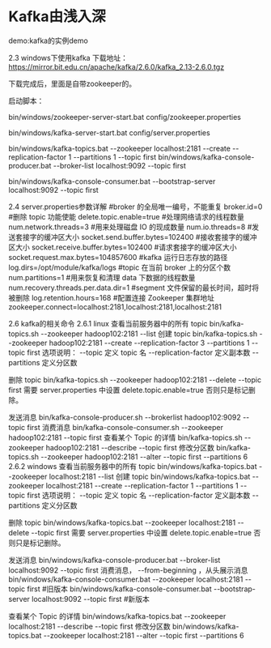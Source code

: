 <h1>Kafka由浅入深</h1>

demo:kafka的实例demo

2.3 windows下使用kafka
下载地址：https://mirror.bit.edu.cn/apache/kafka/2.6.0/kafka_2.13-2.6.0.tgz

下载完成后，里面是自带zookeeper的。

启动脚本：

bin/windows/zookeeper-server-start.bat config/zookeeper.properties

bin/windows/kafka-server-start.bat config/server.properties

bin/windows/kafka-topics.bat --zookeeper localhost:2181 --create --replication-factor 1 --partitions 1 --topic first
bin/windows/kafka-console-producer.bat --broker-list localhost:9092 --topic first

bin/windows/kafka-console-consumer.bat --bootstrap-server localhost:9092 --topic first



2.4 server.properties参数详解
#broker 的全局唯一编号，不能重复
broker.id=0
#删除 topic 功能使能
delete.topic.enable=true
#处理网络请求的线程数量
num.network.threads=3
#用来处理磁盘 IO 的现成数量
num.io.threads=8
#发送套接字的缓冲区大小
socket.send.buffer.bytes=102400
#接收套接字的缓冲区大小
socket.receive.buffer.bytes=102400
#请求套接字的缓冲区大小
socket.request.max.bytes=104857600
#kafka 运行日志存放的路径
log.dirs=/opt/module/kafka/logs
#topic 在当前 broker 上的分区个数
num.partitions=1
#用来恢复和清理 data 下数据的线程数量
num.recovery.threads.per.data.dir=1
#segment 文件保留的最长时间，超时将被删除
log.retention.hours=168
#配置连接 Zookeeper 集群地址
zookeeper.connect=localhost:2181,localhost:2181,localhost:2181

2.6 kafka的相关命令
2.6.1 linux
查看当前服务器中的所有 topic
bin/kafka-topics.sh --zookeeper hadoop102:2181 --list
创建 topic
bin/kafka-topics.sh --zookeeper hadoop102:2181 --create --replication-factor 3 --partitions 1 --topic first
选项说明： --topic 定义 topic 名 --replication-factor 定义副本数 --partitions 定义分区数



删除 topic
bin/kafka-topics.sh --zookeeper hadoop102:2181 --delete --topic first
需要 server.properties 中设置 delete.topic.enable=true 否则只是标记删除。



发送消息
 bin/kafka-console-producer.sh --brokerlist hadoop102:9092 --topic first
消费消息
 bin/kafka-console-consumer.sh --zookeeper hadoop102:2181 --topic first
查看某个 Topic 的详情
bin/kafka-topics.sh --zookeeper hadoop102:2181 --describe --topic first
修改分区数
bin/kafka-topics.sh --zookeeper hadoop102:2181 --alter --topic first --partitions 6
2.6.2 windows
查看当前服务器中的所有 topic
bin/windows/kafka-topics.bat --zookeeper localhost:2181 --list
创建 topic
bin/windows/kafka-topics.bat --zookeeper localhost:2181 --create --replication-factor 1 --partitions 1 --topic first
选项说明： --topic 定义 topic 名 --replication-factor 定义副本数 --partitions 定义分区数



删除 topic
bin/windows/kafka-topics.bat --zookeeper localhost:2181 --delete --topic first
需要 server.properties 中设置 delete.topic.enable=true 否则只是标记删除。



发送消息
bin/windows/kafka-console-producer.bat --broker-list localhost:9092 --topic first
消费消息， --from-beginning ，从头展示消息
bin/windows/kafka-console-consumer.bat --zookeeper localhost:2181 --topic first   #旧版本
bin/windows/kafka-console-consumer.bat --bootstrap-server localhost:9092 --topic first #新版本

查看某个 Topic 的详情
bin/windows/kafka-topics.bat --zookeeper localhost:2181 --describe --topic first
修改分区数
bin/windows/kafka-topics.bat --zookeeper localhost:2181 --alter --topic first --partitions 6

